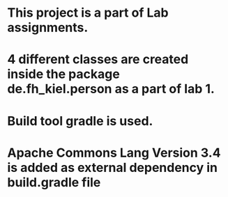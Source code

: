 # This project is a part of Lab assignments.
# 4 different classes are created inside the package  de.fh_kiel.person as a part of lab 1.
# Build tool gradle is used.
# Apache Commons Lang Version 3.4 is added as external dependency in build.gradle file